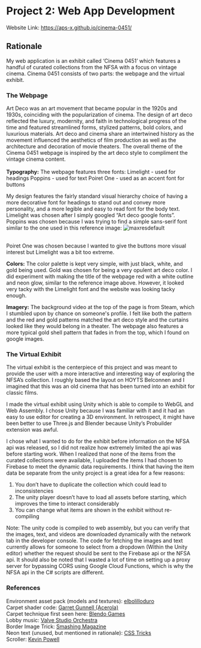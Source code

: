 # Project 2: Web App Development 
Website Link: https://aps-x.github.io/cinema-0451/

## Rationale

My web application is an exhibit called ‘Cinema 0451’ which features a handful of curated collections from the NFSA with a focus on vintage cinema. Cinema 0451 consists of two parts: the webpage and the virtual exhibit.

### The Webpage

Art Deco was an art movement that became popular in the 1920s and 1930s, coinciding with the popularization of cinema. The design of art deco reflected the luxury, modernity, and faith in technological progress of the time and featured streamlined forms, stylized patterns, bold colors, and luxurious materials. Art deco and cinema share an intertwined history as the movement influenced the aesthetics of film production as well as the architecture and decoration of movie theaters.
The overall theme of the Cinema 0451 webpage is inspired by the art deco style to compliment the vintage cinema content.
\
\
**Typography:** The webpage features three fonts:
Limelight - used for headings
Poppins - used for text
Poiret One - used as an accent font for buttons

My design features the fairly standard visual hierarchy choice of having a more decorative font for headings to stand out and convey more personality, and a more legible and easy to read font for the body text.
Limelight was chosen after I simply googled “Art deco google fonts”. Poppins was chosen because I was trying to find a simple sans-serif font similar to the one used in this reference image:
![maxresdefault](https://github.com/user-attachments/assets/09801e6a-b5b2-415e-a915-b2fc8d206a64)

\
Poiret One was chosen because I wanted to give the buttons more visual interest but Limelight was a bit too extreme.

**Colors:** The color palette is kept very simple, with just black, white, and gold being used. Gold was chosen for being a very opulent art deco color. I did experiment with making the title of the webpage red with a white outline and neon glow, similar to the reference image above. However, it looked very tacky with the Limelight font and the website was looking tacky enough.

**Imagery:** The background video at the top of the page is from Steam, which I stumbled upon by chance on someone's profile. I felt like both the pattern and the red and gold patterns matched the art deco style and the curtains looked like they would belong in a theater. The webpage also features a more typical gold shell pattern that fades in from the top, which I found on google images.

### The Virtual Exhibit

The virtual exhibit is the centerpiece of this project and was meant to provide the user with a more interactive and interesting way of exploring the NFSA’s collection. I roughly based the layout on HOYTS Belconnen and I imagined that this was an old cinema that has been turned into an exhibit for classic films.

I made the virtual exhibit using Unity which is able to compile to WebGL and Web Assembly. I chose Unity because I was familiar with it and it had an easy to use editor for creating a 3D environment. In retrospect, it might have been better to use Three.js and Blender because Unity’s Probuilder extension was awful.

I chose what I wanted to do for the exhibit before information on the NFSA api was released, so I did not realize how extremely limited the api was before starting work. When I realized that none of the items from the curated collections were available, I uploaded the items I had chosen to Firebase to meet the dynamic data requirements. I think that having the item data be separate from the unity project is a great idea for a few reasons:
1. You don’t have to duplicate the collection which could lead to inconsistencies
2. The unity player doesn’t have to load all assets before starting, which improves the time to interact considerably
3. You can change what items are shown in the exhibit without re-compiling 

Note: The unity code is compiled to web assembly, but you can verify that the images, text, and videos are downloaded dynamically with the network tab in the developer console.
The code for fetching the images and text currently allows for someone to select from a dropdown (Within the Unity editor) whether the request should be sent to the Firebase api or the NFSA api. It should also be noted that I wasted a lot of time on setting up a proxy server for bypassing CORS using Google Cloud Functions, which is why the NFSA api in the C# scripts are different.

### References

Environment asset pack (models and textures): [elbolilloduro](https://elbolilloduro.itch.io/laundry)
\
Carpet shader code: [Garret Gunnell (Acerola)](https://github.com/GarrettGunnell/Shell-Texturing/tree/main/Assets)
\
Carpet technique first seen here: [Blendo Games](https://blendogames.com/news/post/2018-11-08-carpet_tech/)
\
Lobby music: [Valve Studio Orchestra](https://www.youtube.com/watch?v=Q7eJg7hRvqE)
\
Border Image Trick: [Smashing Magazine](https://www.smashingmagazine.com/2024/01/css-border-image-property/)
\
Neon text (unused, but mentioned in rationale): [CSS Tricks](https://css-tricks.com/how-to-create-neon-text-with-css/)
\
Scroller: [Kevin Powell](https://www.youtube.com/watch?v=iLmBy-HKIAw)
